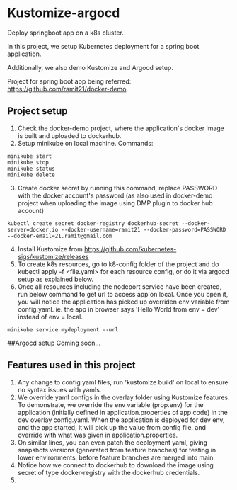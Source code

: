 # Kustomize-argocd
Deploy springboot app on a k8s cluster.

In this project, we setup Kubernetes deployment for a spring boot application. 

Additionally, we also demo Kustomize and Argocd setup.

Project for spring boot app being referred: https://github.com/ramit21/docker-demo.

## Project setup
1. Check the docker-demo project, where the application's docker image is built and uploaded to dockerhub.
2. Setup minikube on local machine. Commands:
```
minikube start
minikube stop
minikube status
minikube delete
```
3. Create docker secret by running this command, replace PASSWORD with the docker account's password (as also used in docker-demo project when uploading the image using DMP plugin to docker hub account)
```
kubectl create secret docker-registry dockerhub-secret --docker-server=docker.io --docker-username=ramit21 --docker-password=PASSWORD --docker-email=21.ramit@gmail.com
```
4. Install Kustomize from https://github.com/kubernetes-sigs/kustomize/releases
5. To create k8s resources, go to k8-config folder of the project and do kubectl apply -f <file.yaml> for each resource config, or do it via argocd setup as explained below.
6. Once all resources including the nodeport service have been created, run below command to get url to access app on local. Once you open it, you will notice the application has picked up overriden env variable from config.yaml.
ie. the app in browser says 'Hello World from env = dev' instead of env = local.
```
minikube service mydeployment --url
```

##Argocd setup
Coming soon...

## Features used in this project
1. Any change to config yaml files, run 'kustomize build' on local to ensure no syntax issues with yamls.
2. We override yaml configs in the overlay folder using Kustomize features. 
 To demonstrate, we override the env variable (prop.env) for the application (initially defined in application.properties of app code) in the dev overlay config.yaml. When the application is deployed for dev env, and the app started, it will pick up the value from config file, and override with what was given in application.properties.
3. On similar lines, you can even patch the deployment yaml, giving snapshots versions (generated from feature branches) for testing in lower environments, before feature branches are merged into main.
4. Notice how we connect to dockerhub to download the image using secret of type docker-registry with the dockerhub credentials. 
5.  


